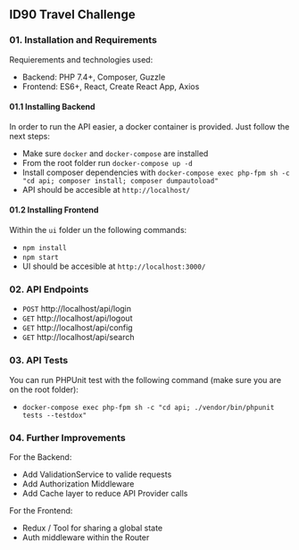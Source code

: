 ## ID90 Travel Challenge

### 01. Installation and Requirements
Requierements and technologies used:
- Backend: PHP 7.4+, Composer, Guzzle
- Frontend: ES6+, React, Create React App, Axios

#### 01.1 Installing Backend
In order to run the API easier, a docker container is provided. Just follow the next steps:
- Make sure `docker` and `docker-compose` are installed
- From the root folder run `docker-compose up -d`
- Install composer dependencies with `docker-compose exec php-fpm sh -c "cd api; composer install; composer dumpautoload"`
- API should be accesible at `http://localhost/`

#### 01.2 Installing Frontend
Within the `ui` folder un the following commands:
- `npm install`
- `npm start`
- UI should be accesible at `http://localhost:3000/`

### 02. API Endpoints
- `POST` http://localhost/api/login
- `GET` http://localhost/api/logout
- `GET` http://localhost/api/config
- `GET` http://localhost/api/search

### 03. API Tests
You can run PHPUnit test with the following command (make sure you are on the root folder):
- `docker-compose exec php-fpm sh -c "cd api; ./vendor/bin/phpunit tests --testdox"`

### 04. Further Improvements
For the Backend:
- Add ValidationService to valide requests
- Add Authorization Middleware
- Add Cache layer to reduce API Provider calls

For the Frontend:
- Redux / Tool for sharing a global state
- Auth middleware within the Router